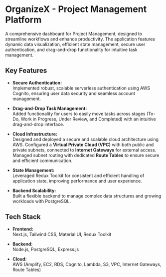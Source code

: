 # OrganizeX - Project Management Platform  

A comprehensive dashboard for Project Management, designed to streamline workflows and enhance productivity. The application features dynamic data visualization, efficient state management, secure user authentication, and drag-and-drop functionality for intuitive task management.  

## Key Features  

- **Secure Authentication:**  
  Implemented robust, scalable serverless authentication using AWS Cognito, ensuring user data security and seamless account management.  

- **Drag-and-Drop Task Management:**  
  Added functionality for users to easily move tasks across stages (To-Do, Work in Progress, Under Review, and Completed) with an intuitive drag-and-drop interface.  

- **Cloud Infrastructure:**  
  Designed and deployed a secure and scalable cloud architecture using AWS. Configured a **Virtual Private Cloud (VPC)** with both public and private subnets, connected to **Internet Gateways** for external access. Managed subnet routing with dedicated **Route Tables** to ensure secure and efficient communication.  

- **State Management:**  
  Leveraged Redux Toolkit for consistent and efficient handling of application state, improving performance and user experience.  

- **Backend Scalability:**  
  Built a flexible backend to manage complex data structures and growing workloads with PostgreSQL.  

## Tech Stack  

- **Frontend:**  
  Next.js, Tailwind CSS, Material UI, Redux Toolkit  

- **Backend:**  
  Node.js, PostgreSQL, Express.js  

- **Cloud:**  
  AWS (Amplify, EC2, RDS, Cognito, Lambda, S3, VPC, Internet Gateways, Route Tables)  
